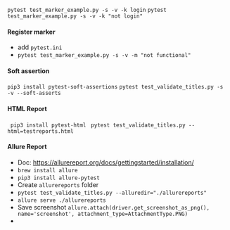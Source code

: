

 `pytest test_marker_example.py -s -v -k login`
 `pytest test_marker_example.py -s -v -k "not login"` 
 
#### Register marker
- add `pytest.ini`
- `pytest test_marker_example.py -s -v -m "not functional"`

#### Soft assertion
`pip3 install pytest-soft-assertions`
`pytest test_validate_titles.py -s -v --soft-asserts`

#### HTML Report
` pip3 install pytest-html`
` pytest test_validate_titles.py --html=testreports.html`

#### Allure Report
- Doc: https://allurereport.org/docs/gettingstarted/installation/
- `brew install allure`
- `pip3 install allure-pytest`
-  Create `allurereports` folder
- `pytest test_validate_titles.py --alluredir="./allurereports"` 
- `allure serve ./allurereports`
- Save screenshot `allure.attach(driver.get_screenshot_as_png(), name='screenshot', attachment_type=AttachmentType.PNG)`
- 

